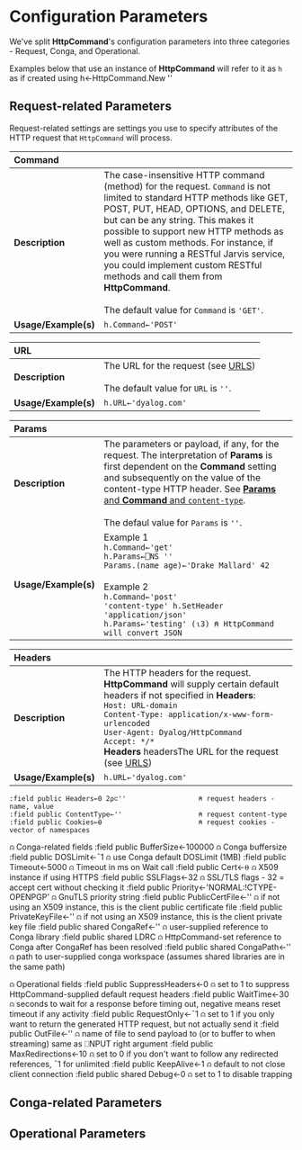 # Configuration Parameters
We've split **HttpCommand**'s configuration parameters into three categories - Request, Conga, and Operational.

Examples below that use an instance of **HttpCommand** will refer to it as `h` as if created using
          h←HttpCommand.New ''

## Request-related Parameters
Request-related settings are settings you use to specify attributes of the HTTP request that `HttpCommand` will process.

| Command |   |
|:---|---|
|**Description**|The case-insensitive HTTP command (method) for the request. `Command` is not limited to standard HTTP methods like GET, POST, PUT, HEAD, OPTIONS, and DELETE, but can be any string. This makes it possible to support new HTTP methods as well as custom methods. For instance, if you were running a RESTful Jarvis service, you could implement custom RESTful methods and call them from **HttpCommand**.<br/><br/>The default value for `Command` is `'GET'`.|
|**Usage/Example(s)**|`h.Command←'POST'`|

| URL|   |
|:---|---|
|**Description**|The URL for the request (see [URLS](reference.md#urls))<br/><br/>The default value for `URL` is `''`.|
|**Usage/Example(s)**|`h.URL←'dyalog.com'`|

| Params| |
|:---|---|
|**Description**|The parameters or payload, if any, for the request. The interpretation of **Params** is first dependent on the **Command** setting and subsequently on the value of the content-type HTTP header. See [**Params** and **Command** and `content-type`](reference.md#params-and-command-and-content-type).<br/><br/>The defaul value for `Params` is `''`.|
|**Usage/Example(s)**|Example 1<br/>`h.Command←'get'`<br/>`h.Params←⎕NS ''`<br/>`Params.(name age)←'Drake Mallard' 42`<br/><br/>Example 2<br/>`h.Command←'post'`<br/>`'content-type' h.SetHeader 'application/json'`<br/>`h.Params←'testing' (⍳3) ⍝ HttpCommand will convert JSON`|

| Headers|   |
|:---|---|
|**Description**|The HTTP headers for the request. **HttpCommand** will supply certain default headers if not specified in **Headers**:<br/>`Host: URL-domain`<br/>`Content-Type: application/x-www-form-urlencoded`<br/>`User-Agent: Dyalog/HttpCommand`<br/>`Accept: */*`<br/>**Headers** headersThe URL for the request (see [URLS](reference.md#urls))|
|**Usage/Example(s)**|`h.URL←'dyalog.com'`|
    :field public Headers←0 2⍴⊂''                  ⍝ request headers - name, value
    :field public ContentType←''                   ⍝ request content-type
    :field public Cookies←⍬                        ⍝ request cookies - vector of namespaces

⍝ Conga-related fields
    :field public BufferSize←100000                ⍝ Conga buffersize
    :field public DOSLimit←¯1                      ⍝ use Conga default DOSLimit (1MB)
    :field public Timeout←5000                     ⍝ Timeout in ms on Wait call
    :field public Cert←⍬                           ⍝ X509 instance if using HTTPS
    :field public SSLFlags←32                      ⍝ SSL/TLS flags - 32 = accept cert without checking it
    :field public Priority←'NORMAL:!CTYPE-OPENPGP' ⍝ GnuTLS priority string
    :field public PublicCertFile←''                ⍝ if not using an X509 instance, this is the client public certificate file
    :field public PrivateKeyFile←''                ⍝ if not using an X509 instance, this is the client private key file
    :field public shared CongaRef←''               ⍝ user-supplied reference to Conga library
    :field public shared LDRC                      ⍝ HttpCommand-set reference to Conga after CongaRef has been resolved
    :field public shared CongaPath←''              ⍝ path to user-supplied conga workspace (assumes shared libraries are in the same path)

⍝ Operational fields
    :field public SuppressHeaders←0                ⍝ set to 1 to suppress HttpCommand-supplied default request headers
    :field public WaitTime←30                      ⍝ seconds to wait for a response before timing out, negative means reset timeout if any activity
    :field public RequestOnly←¯1                   ⍝ set to 1 if you only want to return the generated HTTP request, but not actually send it
    :field public OutFile←''                       ⍝ name of file to send payload to (or to buffer to when streaming) same as ⎕NPUT right argument
    :field public MaxRedirections←10               ⍝ set to 0 if you don't want to follow any redirected references, ¯1 for unlimited
    :field public KeepAlive←1                      ⍝ default to not close client connection
    :field public shared Debug←0                   ⍝ set to 1 to disable trapping


## Conga-related Parameters

## Operational Parameters
